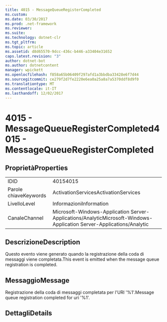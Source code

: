 ```yaml
---
title: 4015 - MessageQueueRegisterCompleted
ms.custom: 
ms.date: 03/30/2017
ms.prod: .net-framework
ms.reviewer: 
ms.suite: 
ms.technology: dotnet-clr
ms.tgt_pltfrm: 
ms.topic: article
ms.assetid: d8d65570-9dcc-436c-b446-a33404e31652
caps.latest.revision: "3"
author: dotnet-bot
ms.author: dotnetcontent
manager: wpickett
ms.openlocfilehash: f858a65b06409f297afd1a3bbdba33428e6f7d44
ms.sourcegitcommit: ce279f2d7fe2220e6ea0a25a8a7a5370ddf8d9f0
ms.translationtype: MT
ms.contentlocale: it-IT
ms.lasthandoff: 12/02/2017
---
```

# <a name="4015---messagequeueregistercompleted"></a><span data-ttu-id="427c9-102">4015 - MessageQueueRegisterCompleted</span><span class="sxs-lookup"><span data-stu-id="427c9-102">4015 - MessageQueueRegisterCompleted</span></span>
## <a name="properties"></a><span data-ttu-id="427c9-103">Proprietà</span><span class="sxs-lookup"><span data-stu-id="427c9-103">Properties</span></span>  
  
|||  
|-|-|  
|<span data-ttu-id="427c9-104">ID</span><span class="sxs-lookup"><span data-stu-id="427c9-104">ID</span></span>|<span data-ttu-id="427c9-105">4015</span><span class="sxs-lookup"><span data-stu-id="427c9-105">4015</span></span>|  
|<span data-ttu-id="427c9-106">Parole chiave</span><span class="sxs-lookup"><span data-stu-id="427c9-106">Keywords</span></span>|<span data-ttu-id="427c9-107">ActivationServices</span><span class="sxs-lookup"><span data-stu-id="427c9-107">ActivationServices</span></span>|  
|<span data-ttu-id="427c9-108">Livello</span><span class="sxs-lookup"><span data-stu-id="427c9-108">Level</span></span>|<span data-ttu-id="427c9-109">Informazioni</span><span class="sxs-lookup"><span data-stu-id="427c9-109">Information</span></span>|  
|<span data-ttu-id="427c9-110">Canale</span><span class="sxs-lookup"><span data-stu-id="427c9-110">Channel</span></span>|<span data-ttu-id="427c9-111">Microsoft-Windows-Application Server-Applications/Analytic</span><span class="sxs-lookup"><span data-stu-id="427c9-111">Microsoft-Windows-Application Server-Applications/Analytic</span></span>|  
  
## <a name="description"></a><span data-ttu-id="427c9-112">Descrizione</span><span class="sxs-lookup"><span data-stu-id="427c9-112">Description</span></span>  
 <span data-ttu-id="427c9-113">Questo evento viene generato quando la registrazione della coda di messaggi viene completata.</span><span class="sxs-lookup"><span data-stu-id="427c9-113">This event is emitted when the message queue registration is completed.</span></span>  
  
## <a name="message"></a><span data-ttu-id="427c9-114">Messaggio</span><span class="sxs-lookup"><span data-stu-id="427c9-114">Message</span></span>  
 <span data-ttu-id="427c9-115">Registrazione della coda di messaggi completata per l'URI '%1'.</span><span class="sxs-lookup"><span data-stu-id="427c9-115">Message queue registration completed for uri '%1'.</span></span>  
  
## <a name="details"></a><span data-ttu-id="427c9-116">Dettagli</span><span class="sxs-lookup"><span data-stu-id="427c9-116">Details</span></span>
